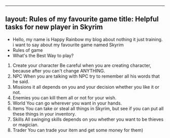  ---
layout: Rules of my favourite game
title: Helpful tasks for new player in Skyrim 
---

* Hello, my name is Happy Rainbow my blog about nothing it just training.
 i want to say about my favourite game named Skyrim
* Rules of game
* What's the Best Way to play?
1. Create your character
Be careful when you are creating character, because after you can't change ANYTHING.
2. NPC 
When you are talking with NPC try to remember all his words that he said.
3. Missions
it all depends on you and your decision whether you like it or not.
4. Enemies
you can kill them all or not for your wish.
5. World
You can go wherever you want in your hands.
6. Items
You can take or steal all things in Skyrim, but see if you can put all these things in your inventory.
7. Skills
All swinging skills depends on you whether you want to be thieves or magician.
8. Trader
You can trade your item and get some money for them)
